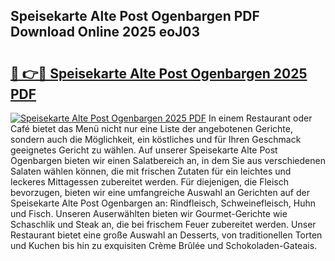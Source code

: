## Speisekarte Alte Post Ogenbargen PDF Download Online 2025 eoJ03

# <h2><a href="http://gcb0e6j.nevu.top/?p=Speisekarte+Alte+Post+Ogenbargen">🔗 👉🔴 Speisekarte Alte Post Ogenbargen 2025 PDF</a></h2>

[![Speisekarte Alte Post Ogenbargen 2025 PDF](https://i.imgur.com/dBaPXMq.png)](http://gcb0e6j.nevu.top/?p=Speisekarte+Alte+Post+Ogenbargen)
In einem Restaurant oder Café bietet das Menü nicht nur eine Liste der angebotenen Gerichte, sondern auch die Möglichkeit, ein köstliches und für Ihren Geschmack geeignetes Gericht zu wählen. Auf unserer Speisekarte Alte Post Ogenbargen bieten wir einen Salatbereich an, in dem Sie aus verschiedenen Salaten wählen können, die mit frischen Zutaten für ein leichtes und leckeres Mittagessen zubereitet werden. Für diejenigen, die Fleisch bevorzugen, bieten wir eine umfangreiche Auswahl an Gerichten auf der Speisekarte Alte Post Ogenbargen an: Rindfleisch, Schweinefleisch, Huhn und Fisch. Unseren Auserwählten bieten wir Gourmet-Gerichte wie Schaschlik und Steak an, die bei frischem Feuer zubereitet werden. Unser Restaurant bietet eine große Auswahl an Desserts, von traditionellen Torten und Kuchen bis hin zu exquisiten Crème Brûlée und Schokoladen-Gateais.
